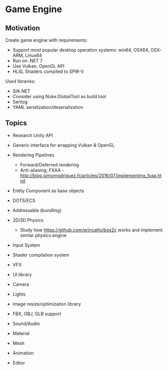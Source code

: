 # Game Engine


## Motivation

Create game engine with requirements:
- Support most popular desktop operation systems: win64, OSX64, OSX-ARM, Linux64
- Run on .NET 7
- Use Vulkan, OpenGL API
- HLSL Shaders compiled to SPIR-V


Used libraries:
- Silk.NET
- Consider using Nuke.GlobalTool as build tool
- Serilog
- YAML serialization/deserialization


## Topics

- Research Unity API
- Generic interface for wrapping Vulkan & OpenGL
- Rendering Pipelines
    - Forward/Deferred rendering
    - Anti-aliasing; FXAA - http://blog.simonrodriguez.fr/articles/2016/07/implementing_fxaa.html
- Entity Component as base objects
- DOTS/ECS
- Addressable (bundling)
- 2D/3D Physics
    - Study how https://github.com/erincatto/box2c works and implement similar physics engine
- Input System
- Shader compilation system
- VFX
- UI library
- Camera
- Lights
- Image resize/optimizaiton library
- FBX, OBJ, GLB support
- Sound/Audio
- Material
- Mesh
- Animation


- Editor